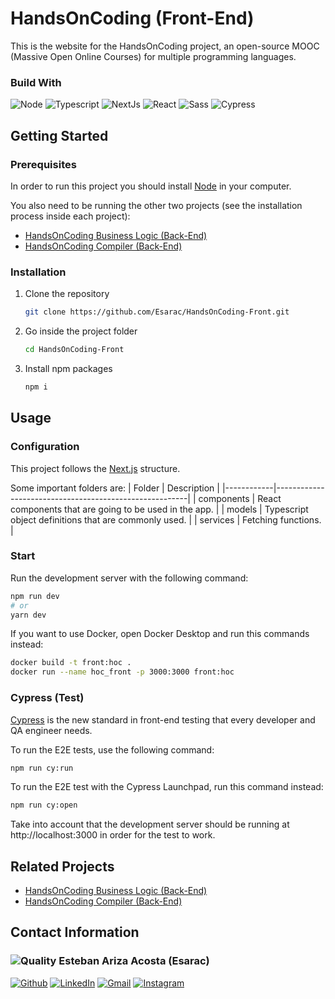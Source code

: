 # HandsOnCoding (Front-End)

This is the website for the HandsOnCoding project, an open-source MOOC (Massive Open Online Courses) for multiple programming languages.

### Build With

![Node](https://img.shields.io/badge/Node.js-339933?style=for-the-badge&logo=nodedotjs&logoColor=white)
![Typescript](https://img.shields.io/badge/TypeScript-007ACC?style=for-the-badge&logo=typescript&logoColor=white)
![NextJs](https://img.shields.io/badge/next.js-000000?style=for-the-badge&logo=nextdotjs&logoColor=white)
![React](https://img.shields.io/badge/React-61DAFB?style=for-the-badge&logo=react&logoColor=black)
![Sass](https://img.shields.io/badge/Sass-CC6699?style=for-the-badge&logo=sass&logoColor=white)
![Cypress](https://img.shields.io/badge/Cypress-17202C?style=for-the-badge&logo=cypress&logoColor=white)

## Getting Started

### Prerequisites

In order to run this project you should install [Node](https://nodejs.org/en/download/) in your computer.

You also need to be running the other two projects (see the installation process inside each project):
* [HandsOnCoding Business Logic (Back-End)](https://github.com/Esarac/HandsOnCoding-Back)
* [HandsOnCoding Compiler (Back-End)](https://github.com/mavaldot/pdg-compiler)

### Installation

1. Clone the repository
    ```bash
    git clone https://github.com/Esarac/HandsOnCoding-Front.git
    ```
2. Go inside the project folder
   ```bash
   cd HandsOnCoding-Front
   ```
3. Install npm packages
   ```bash
   npm i
   ```

## Usage

### Configuration

This project follows the [Next.js](https://nextjs.org/docs) structure.

Some important folders are:
| Folder     | Description                                            |
|------------|--------------------------------------------------------|
| components | React components that are going to be used in the app. |
| models     | Typescript object definitions that are commonly used.  |
| services   | Fetching functions.                                    |

### Start

Run the development server with the following command:
```bash
npm run dev
# or
yarn dev
```

If you want to use Docker, open Docker Desktop and run this commands instead:
```bash
docker build -t front:hoc .
docker run --name hoc_front -p 3000:3000 front:hoc
```

### Cypress (Test)

[Cypress](https://www.cypress.io/) is the new standard in front-end testing that every developer and QA engineer needs.

To run the E2E tests, use the following command:
```bash
npm run cy:run
```

To run the E2E test with the Cypress Launchpad, run this command instead:
```bash
npm run cy:open
```

Take into account that the development server should be running at http://localhost:3000 in order for the test to work.


## Related Projects

* [HandsOnCoding Business Logic (Back-End)](https://github.com/Esarac/HandsOnCoding-Back)
* [HandsOnCoding Compiler (Back-End)](https://github.com/mavaldot/pdg-compiler)

## Contact Information
 
### ![Quality](https://images.weserv.nl/?url=avatars.githubusercontent.com/u/48232743?v=4&h=50&w=50&fit=cover&mask=circle&maxage=7d) Esteban Ariza Acosta (Esarac)

[![Github](https://img.shields.io/badge/GitHub-100000?style=for-the-badge&logo=github&logoColor=white)](https://github.com/Esarac)
[![LinkedIn](https://img.shields.io/badge/LinkedIn-0077B5?style=for-the-badge&logo=linkedin&logoColor=white)](https://www.linkedin.com/in/estebanarizaacosta/)
[![Gmail](https://img.shields.io/badge/Gmail-D14836?style=for-the-badge&logo=gmail&logoColor=white)](mailto:acosta57esteban@gmail.com)
[![Instagram](https://img.shields.io/badge/Instagram-E4405F?style=for-the-badge&logo=instagram&logoColor=white)](https://www.instagram.com/esaracgp/)
